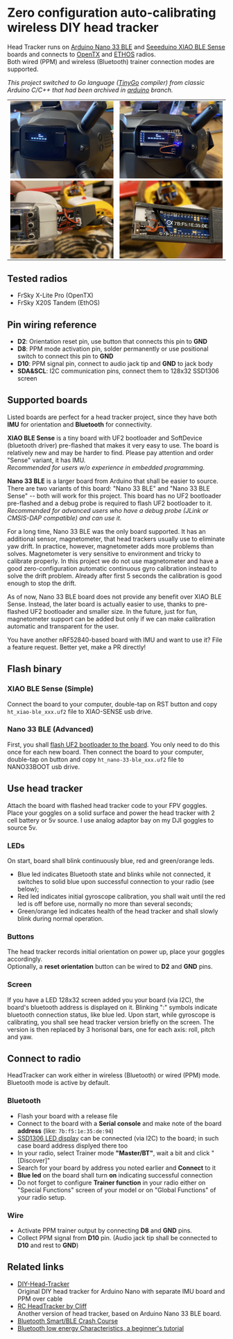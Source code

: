 # Zero configuration auto-calibrating wireless DIY head tracker

Head Tracker runs on [Arduino Nano 33 BLE](https://store.arduino.cc/arduino-nano-33-ble) and [Seeeduino XIAO BLE Sense](https://www.seeedstudio.com/Seeed-XIAO-BLE-Sense-nRF52840-p-5253.html) boards and connects to [OpenTX](https://github.com/opentx/opentx) and [ETHOS](https://ethos.frsky-rc.com) radios.  
Both wired (PPM) and wireless (Bluetooth) trainer connection modes are supported.

_This project switched to Go language ([TinyGo](https://tinygo.org) compiler) from classic Arduino C/C++ that had been archived in [arduino](https://github.com/ysoldak/HeadTracker/tree/arduino) branch._

<table>
<tr><td>
<img src="case/DJICaseClosed.jpg" title="XIAO + SSD1306 on DJI Goggles" style="float: left;"/>
</td><td>
<img src="case/DJICaseOpen.jpg" title="XIAO + SSD1306 on DJI Goggles, wiring" style="float: right;"/>
</td></tr>
<tr><td>
<img src="case/CaseOnGoggles.jpg" title="Nano 33 BLE on FatShark mounted on the left side" style="float: left;"/>
</td><td>
<img src="case/CaseOpen.jpg" title="Nano 33 BLE on FatShark, wiring" style="float: right;"/>
</td></tr>
</table>

## Tested radios
- FrSky X-Lite Pro (OpenTX)
- FrSky X20S Tandem (EthOS)

## Pin wiring reference
- **D2**: Orientation reset pin, use button that connects this pin to **GND**
- **D8**: PPM mode activation pin, solder permanently or use positional switch to connect this pin to **GND**
- **D10**: PPM signal pin, connect to audio jack tip and **GND** to jack body
- **SDA&SCL**: I2C communication pins, connect them to 128x32 SSD1306 screen

## Supported boards

Listed boards are perfect for a head tracker project, since they have both **IMU** for orientation and **Bluetooth** for connectivity.

**XIAO BLE Sense** is a tiny board with UF2 bootloader and SoftDevice (bluetooth driver) pre-flashed that makes it very easy to use.
The board is relatively new and may be harder to find. Please pay attention and order "Sense" variant, it has IMU.  
_Recommended for users w/o experience in embedded programming._

**Nano 33 BLE** is a larger board from Arduino that shall be easier to source. There are two variants of this board: "Nano 33 BLE" and "Nano 33 BLE Sense" -- both will work for this project. This board has no UF2 bootloader pre-flashed and a debug probe is required to flash UF2 bootloader to it.  
_Recommended for advanced users who have a debug probe (JLink or CMSIS-DAP compatible) and can use it._

For a long time, Nano 33 BLE was the only board supported. It has an additional sensor, magnetometer, that head trackers usually use to eliminate yaw drift. In practice, however, magnetometer adds more problems than solves. Magnetometer is very sensitive to environment and tricky to calibrate properly. In this project we do not use magnetometer and have a good zero-configuration automatic continuous gyro calibration instead to solve the drift problem. Already after first 5 seconds the calibration is good enough to stop the drift.  

As of now, Nano 33 BLE board does not provide any benefit over XIAO BLE Sense. Instead, the later board is actually easier to use, thanks to pre-flashed UF2 bootloader and smaller size. In the future, just for fun, magnetometer support can be added but only if we can make calibration automatic and transparent for the user.

You have another nRF52840-based board with IMU and want to use it? File a feature request. Better yet, make a PR directly!


## Flash binary

### XIAO BLE Sense (Simple)
Connect the board to your computer, double-tap on RST button and copy `ht_xiao-ble_xxx.uf2` file to XIAO-SENSE usb drive.

### Nano 33 BLE (Advanced)
First, you shall [flash UF2 bootloader to the board](./doc/Nano33BLE.md). You only need to do this once for each new board.
Then connect the board to your computer, double-tap on button and copy `ht_nano-33-ble_xxx.uf2` file to NANO33BOOT usb drive.

## Use head tracker
Attach the board with flashed head tracker code to your FPV goggles.  
Place your goggles on a solid surface and power the head tracker with 2 cell battery or 5v source. I use analog adaptor bay on my DJI goggles to source 5v. 

### LEDs
On start, board shall blink continuously blue, red and green/orange leds.
- Blue led indicates Bluetooth state and blinks while not connected, it switches to solid blue upon successful connection to your radio (see below);
- Red led indicates initial gyroscope calibration, you shall wait until the red led is off before use, normally no more than several seconds;
- Green/orange led indicates health of the head tracker and shall slowly blink during normal operation.

### Buttons
The head tracker records initial orientation on power up, place your goggles accordingly.  
Optionally, a **reset orientation** button can be wired to **D2** and **GND** pins.

### Screen
If you have a LED 128x32 screen added you your board (via I2C), the board's bluetooth address is displayed on it. Blinking ":" symbols indicate bluetooth connection status, like blue led. Upon start, while gyroscope is calibrating, you shall see head tracker version briefly on the screen. The version is then replaced by 3 horisonal bars, one for each axis: roll, pitch and yaw.


## Connect to radio

HeadTracker can work either in wireless (Bluetooth) or wired (PPM) mode.  
Bluetooth mode is active by default.

### Bluetooth
- Flash your board with a release file
- Connect to the board with a **Serial console** and make note of the board **address** (like: `7b:f5:1e:35:de:94`)
- [SSD1306 LED display](https://www.amazon.com/s?k=ssd1306+128x32+oled+i2c) can be connected (via I2C) to the board; in such case board address displyed there too
- In your radio, select Trainer mode **"Master/BT"**, wait a bit and click "[Discover]"
- Search for your board by address you noted earlier and **Connect** to it
- **Blue led** on the board shall turn **on** indicating successful connection
- Do not forget to configure **Trainer function** in your radio either on "Special Functions" screen of your model or on "Global Functions" of your radio setup.

### Wire
- Activate PPM trainer output by connecting **D8** and **GND** pins.
- Collect PPM signal from **D10** pin. (Audio jack tip shall be connected to **D10** and rest to **GND**)

## Related links
- [DIY-Head-Tracker](https://github.com/kniuk/DIY-Head-Tracker)  
  Original DIY head tracker for Arduino Nano with separate IMU board and PPM over cable
- [RC HeadTracker by Cliff](https://github.com/dlktdr/HeadTracker)  
  Another version of head tracker, based on Arduino Nano 33 BLE board.
- [Bluetooth Smart/BLE Crash Course](https://inductive-kickback.com/projects/bluetooth-low-energy/bluetooth-smartble-crash-course/)
- [Bluetooth low energy Characteristics, a beginner's tutorial](https://devzone.nordicsemi.com/nordic/short-range-guides/b/bluetooth-low-energy/posts/ble-characteristics-a-beginners-tutorial)
